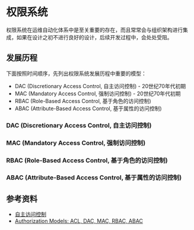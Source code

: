 # 权限系统

权限系统在运维自动化体系中是至关重要的存在，而且常常会与组织架构进行集成，如果在设计之初不进行良好的设计，后续开发过程中，会处处受阻。

## 发展历程

下面按照时间顺序，先列出权限系统发展历程中重要的模型：

* DAC (Discretionary Access Control, 自主访问控制) - 20世纪70年代初期
* MAC (Mandatory Access Control, 强制访问控制) - 20世纪70年代初期
* RBAC (Role-Based Access Control, 基于角色的访问控制)
* ABAC (Attribute-Based Access Control, 基于属性的访问控制)

### DAC (Discretionary Access Control, 自主访问控制) 

### MAC (Mandatory Access Control, 强制访问控制)

### RBAC (Role-Based Access Control, 基于角色的访问控制)

### ABAC (Attribute-Based Access Control, 基于属性的访问控制)


## 参考资料

* [自主访问控制](https://zh.wikipedia.org/wiki/%E8%87%AA%E4%B8%BB%E8%AE%BF%E9%97%AE%E6%8E%A7%E5%88%B6)
* [Authorization Models: ACL, DAC, MAC, RBAC, ABAC](http://dinolai.com/notes/others/authorization-models-acl-dac-mac-rbac-abac.html)

